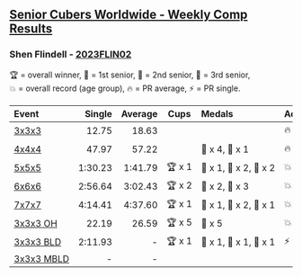 <style>table {white-space: nowrap;}</style>
<link rel="stylesheet" type="text/css" href="/scw-comp/css/flags.css" />

## [Senior Cubers Worldwide - Weekly Comp Results](/scw-comp/results/)
### Shen Flindell - [2023FLIN02](https://www.worldcubeassociation.org/persons/2023FLIN02)

<span style="white-space: nowrap;">🏆 = overall winner</span>, <span style="white-space: nowrap;">🥇 = 1st senior</span>, <span style="white-space: nowrap;">🥈 = 2nd senior</span>, <span style="white-space: nowrap;">🥉 = 3rd senior</span>, <span style="white-space: nowrap;">💥 = overall record (age group)</span>, <span style="white-space: nowrap;">🔥 = PR average</span>, <span style="white-space: nowrap;">⚡ = PR single</span>.

| Event | Single | Average | Cups | Medals | Achievements|
| :-- | --: | --: | :--: | :-- | :-- |
| [3x3x3](333.md) | 12.75 | 18.63 |  |  | 🔥 x 3, ⚡ x 3 |
| [4x4x4](444.md) | 47.97 | 57.22 |  | 🥈 x 4, 🥉 x 1 | 🔥 x 3, ⚡ x 3 |
| [5x5x5](555.md) | 1:30.23 | 1:41.79 | 🏆 x 1 | 🥇 x 1, 🥈 x 2, 🥉 x 2 | 💥 x 1, 🔥 x 2, ⚡ x 3 |
| [6x6x6](666.md) | 2:56.64 | 3:02.43 | 🏆 x 2 | 🥇 x 2, 🥈 x 3 | 💥 x 1, 🔥 x 2, ⚡ x 1 |
| [7x7x7](777.md) | 4:14.41 | 4:37.60 | 🏆 x 1 | 🥇 x 1, 🥈 x 2, 🥉 x 1 | 💥 x 3, 🔥 x 3, ⚡ x 2 |
| [3x3x3 OH](333oh.md) | 22.19 | 26.59 | 🏆 x 5 | 🥇 x 5 | 💥 x 3, 🔥 x 3, ⚡ x 1 |
| [3x3x3 BLD](333bf.md) | 2:11.93 | - | 🏆 x 1 | 🥇 x 1, 🥈 x 1, 🥉 x 1 | ⚡ x 1 |
| [3x3x3 MBLD](333mbf.md) | - | - |  |  |  |

<!-- Global site tag (gtag.js) - Google Analytics -->
<script async src="https://www.googletagmanager.com/gtag/js?id=UA-86348435-3"></script>
<script>window.dataLayer = window.dataLayer || []; function gtag() {dataLayer.push(arguments);} gtag('js', new Date()); gtag('config', 'UA-86348435-3');</script>
